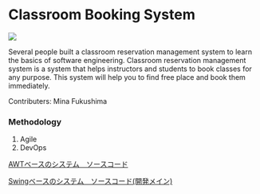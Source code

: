# Classroom Booking System

[![](https://img.shields.io/github/license/Koki-Takada-1/Classroom-System?color=yellow&style=plastic)](LICENSE)

Several people built a classroom reservation management system to learn the basics of software engineering.
Classroom reservation management system is a system that helps instructors and students to book classes for any purpose.
This system will help you to find free place and book them immediately.

Contributers: Mina Fukushima

### Methodology
1. Agile
2. DevOps

[AWTベースのシステム　ソースコード](AWT_base/src)

[Swingベースのシステム　ソースコード(開発メイン)](main_Swing_base/src)
